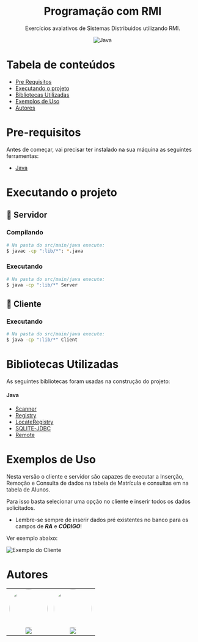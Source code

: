 <h1 align="center">Programação com RMI</h1>
<p href="#descricao" align="center">Exercícios avalativos de Sistemas Distribuidos utilizando RMI.</p>

<div align="center">
  <img alt="Java" src="https://img.shields.io/badge/java-%23ED8B00.svg?style=for-the-badge&logo=java&logoColor=white"/>
</div>

[comment]: <> (<h4 align="center"> )

[comment]: <> (  ✅  Projeto finalizado ✅)

[comment]: <> (</h4>)

Tabela de conteúdos
=================
<!--ts-->
   * [Pre Requisitos](#pre-requisitos)
   * [Executando o projeto](#executando-o-projeto)
   * [Bibliotecas Utilizadas](#bibliotecas-utilizadas)
   * [Exemplos de Uso](#exemplos-de-uso)
   * [Autores](#autores)
<!--te-->

Pre-requisitos
==============

Antes de começar, vai precisar ter instalado na sua máquina as seguintes ferramentas:
- [Java](https://www.oracle.com/br/java/technologies/javase-jdk11-downloads.html)

Executando o projeto
====================

## 🎲 Servidor
### Compilando
```bash
# Na pasta do src/main/java execute:
$ javac -cp ":lib/*": *.java
```
### Executando
```bash
# Na pasta do src/main/java execute:
$ java -cp ":lib/*" Server
```
## 🎲 Cliente
### Executando
```bash
# Na pasta do src/main/java execute:
$ java -cp ":lib/*" Client
```

Bibliotecas Utilizadas
==============

As seguintes bibliotecas foram usadas na construção do projeto:
#### Java
- [Scanner]()
- [Registry]()
- [LocateRegistry]()
- [SQLITE-JDBC]()
- [Remote]()

Exemplos de Uso
==============

Nesta versão o cliente e servidor são capazes de executar a Inserção, Remoção e Consulta de dados na tabela de Matrícula e consultas em na tabela de Alunos.

Para isso basta selecionar uma opção no cliente e inserir todos os dados solicitados. 

* Lembre-se sempre de inserir dados pré existentes no banco para os campos de ***RA*** e ***CÓDIGO***!

Ver exemplo abaixo:

![Exemplo do Cliente](img/exemplo_cliente.png)

Autores
=======

<table>
  <tr>
    <td align="center"><a href="https://www.linkedin.com/in/hmarcuzzo/"><img style="border-radius: 50%;" src="https://avatars2.githubusercontent.com/u/42159311?v=4" width="100px;" alt=""/></a><br /><a href="https://www.linkedin.com/in/hmarcuzzo/" title="Henrique Marcuzzo"><img href="https://www.linkedin.com/in/hmarcuzzo/" src="https://img.shields.io/badge/-HenriqueMarcuzzo-0077B5?style=flat&logo=Linkedin&logoColor=white&link=https://www.linkedin.com/in/hmarcuzzo/"></a></td>
    <td align="center"><a href="https://www.linkedin.com/in/rafael-rampim-soratto-a42793190/"><img style="border-radius: 50%;" src="https://avatars.githubusercontent.com/u/38047989?v=4" width="100px;" alt=""/></a><br /><a href="https://www.linkedin.com/in/rafael-rampim-soratto-a42793190/" title="Rafael Soratto"><img href="https://www.linkedin.com/in/rafael-rampim-soratto-a42793190/" src="https://img.shields.io/badge/-RafaelSoratto-0077B5?style=flat&logo=Linkedin&logoColor=white&link=https://www.linkedin.com/in/rafael-rampim-soratto-a42793190/"></a></td>
  </tr>
</table>
